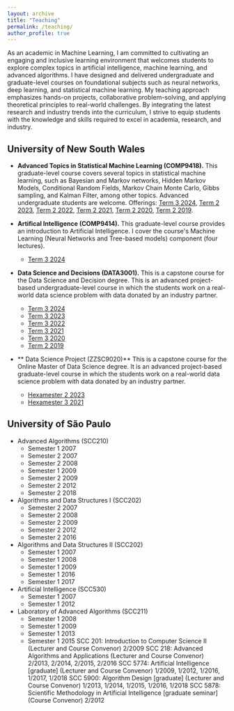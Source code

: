 ```yaml
---
layout: archive
title: "Teaching"
permalink: /teaching/
author_profile: true
---
```


As an academic in Machine Learning, I am committed to cultivating an engaging and inclusive learning environment that welcomes students to explore complex topics in artificial intelligence, machine learning, and advanced algorithms. I have designed and delivered undergraduate and graduate-level courses on foundational subjects such as neural networks, deep learning, and statistical machine learning. My teaching approach emphasizes hands-on projects, collaborative problem-solving, and applying theoretical principles to real-world challenges. By integrating the latest research and industry trends into the curriculum, I strive to equip students with the knowledge and skills required to excel in academia, research, and industry.

University of New South Wales
-----

* **Advanced Topics in Statistical Machine Learning (COMP9418).** This graduate-level course covers several topics in statistical machine learning, such as Bayesian and Markov networks, Hidden Markov Models, Conditional Random Fields, Markov Chain Monte Carlo, Gibbs sampling, and Kalman Filter, among other topics. Advanced undergraduate students are welcome. Offerings: [Term 3 2024](https://webcms3.cse.unsw.edu.au/COMP9418/24T2/), [Term 2 2023](https://webcms3.cse.unsw.edu.au/COMP9418/23T3/), [Term 2 2022](https://webcms3.cse.unsw.edu.au/COMP9418/22T3/), [Term 2 2021](https://webcms3.cse.unsw.edu.au/COMP9418/21T3/), [Term 2 2020](https://webcms3.cse.unsw.edu.au/COMP9418/20T3/), [Term 2 2019](https://webcms3.cse.unsw.edu.au/COMP9418/19T3/).

* **Artifical Intelligence (COMP9414).** This graduate-level course provides an introduction to Artificial Intelligence. I cover the course's Machine Learning (Neural Networks and Tree-based models) component (four lectures).
	* [Term 3 2024](https://cgi.cse.unsw.edu.au/~cs9414/)
* **Data Science and Decisions (DATA3001).** This is a capstone course for the Data Science and Decision degree. This is an advanced project-based undergraduate-level course in which the students work on a real-world data science problem with data donated by an industry partner.
	* [Term 3 2024](https://moodle.telt.unsw.edu.au/course/view.php?id=85632)
	* [Term 3 2023](https://moodle.telt.unsw.edu.au/course/view.php?id=78647)
	* [Term 3 2022](https://moodle.telt.unsw.edu.au/course/view.php?id=69171)
	* [Term 3 2021](https://moodle.telt.unsw.edu.au/course/view.php?id=61486)
	* [Term 3 2020](https://moodle.telt.unsw.edu.au/course/view.php?id=55079)
	* [Term 2 2019](https://moodle.telt.unsw.edu.au/course/view.php?id=41017)
* ** Data Science Project (ZZSC9020)** This is a capstone course for the Online Master of Data Science degree. It is an advanced project-based graduate-level course in which the students work on a real-world data science problem with data donated by an industry partner.
	* [Hexamester 2 2023](https://moodle.telt.unsw.edu.au/course/view.php?id=73936)
	* [Hexamester 3 2021](https://moodle.telt.unsw.edu.au/course/view.php?id=58446)


University of São Paulo
-----

* Advanced Algorithms (SCC210)
	* Semester 1 2007
	* Semester 2 2007
	* Semester 2 2008
	* Semester 1 2009
	* Semester 2 2009
	* Semester 2 2012
	* Semester 2 2018
* Algorithms and Data Structures I (SCC202)
	* Semester 2 2007
	* Semester 2 2008
	* Semester 2 2009
	* Semester 2 2012
	* Semester 2 2016
* Algorithms and Data Structures II (SCC202)
	* Semester 1 2007
	* Semester 1 2008
	* Semester 1 2009
	* Semester 1 2016
	* Semester 1 2017
* Artificial Intelligence (SCC530)
	* Semester 1 2007
	* Semester 1 2012
* Laboratory of Advanced Algorithms (SCC211)
	* Semester 1 2008
	* Semester 1 2009
	* Semester 1 2013
	* Semester 1 2015
SCC 201: Introduction to Computer Science II (Lecturer and Course Convenor)
2/2009
SCC 218: Advanced Algorithms and Applications (Lecturer and Course Convenor)
2/2013, 2/2014, 2/2015, 2/2016
SCC 5774: Artificial Intelligence [graduate] (Lecturer and Course Convenor)
1/2009, 1/2012, 1/2016, 1/2017, 1/2018
SCC 5900: Algorithm Design [graduate] (Lecturer and Course Convenor)
1/2013, 1/2014, 1/2015, 1/2016, 1/2018
SCC 5878: Scientific Methodology in Artificial Intelligence [graduate seminar] (Course Convenor)
2/2012

